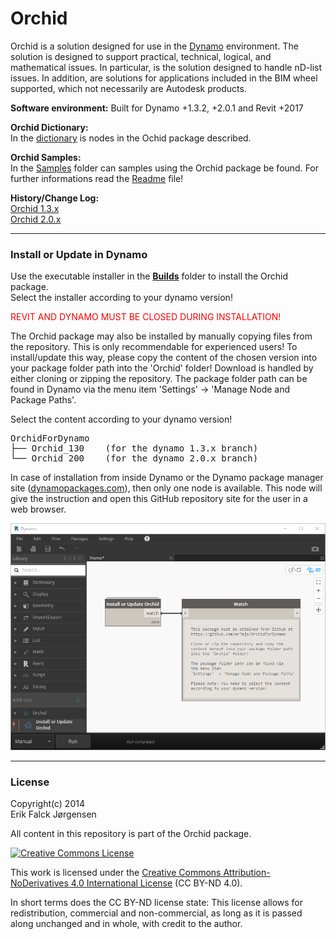 ﻿# Orchid  
Orchid is a solution designed for use in the [Dynamo](http://dynamobim.org) environment. The solution is designed to support practical, technical, logical, and mathematical issues. In particular, is the solution designed to handle nD-list issues. In addition, are solutions for applications included in the BIM wheel supported, which not necessarily are Autodesk products.  
  
**Software environment:** Built for Dynamo +1.3.2, +2.0.1 and Revit +2017  
  
**Orchid Dictionary:**  
In the <a href="https://erfajo.github.io/dictionary/index.html" target="_blank">dictionary</a> is nodes in the Ochid package described.  
  
**Orchid Samples:**  
In the [Samples](Samples) folder can samples using the Orchid package be found. For further informations read the [Readme](Samples/readme.md) file!  
  
**History/Change Log:**  
<a href="Orchid_130.md">Orchid 1.3.x</a>  
<a href="Orchid_200.md">Orchid 2.0.x</a>  
  
---
### Install or Update in Dynamo  
Use the executable installer in the **[Builds](Builds)** folder to install the Orchid package.  
Select the installer according to your dynamo version!  

<span style="color:red">REVIT AND DYNAMO MUST BE CLOSED DURING INSTALLATION!</span>  

The Orchid package may also be installed by manually copying files from the repository. This is only recommendable for experienced users! To install/update this way, please copy the content of the chosen version into your package folder path into the 'Orchid' folder! Download is handled by either cloning or zipping the repository. The package folder path can be found in Dynamo via the menu item 'Settings' -> 'Manage Node and Package Paths'.  

Select the content according to your dynamo version!  
<pre>
OrchidForDynamo
├── Orchid_130    (for the dynamo 1.3.x branch)  
└── Orchid_200    (for the dynamo 2.0.x branch)  
</pre>

In case of installation from inside Dynamo or the Dynamo package manager site (<a href="https://dynamopackages.com" target="_blank">dynamopackages.com</a>), then only one node is available. This node will give the instruction and open this GitHub repository site for the user in a web browser.  

<img src="defaultInstall.png" width="720" />  

---
### License  
Copyright(c) 2014  
Erik Falck Jørgensen  
  
All content in this repository is part of the Orchid package.  
  
<a rel="license" href="http://creativecommons.org/licenses/by-nd/4.0/">
<img alt="Creative Commons License" style="border-width:0" src="https://i.creativecommons.org/l/by-nd/4.0/88x31.png" /></a>  
  
This work is licensed under the <a rel="license" href="http://creativecommons.org/licenses/by-nd/4.0/">
Creative Commons Attribution-NoDerivatives 4.0 International License</a> (CC BY-ND 4.0).  
  
In short terms does the CC BY-ND license state: This license allows for redistribution, commercial and non-commercial, as long as it is passed along unchanged and in whole, with credit to the author.  
